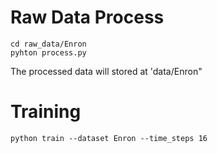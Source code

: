 

# Raw Data Process
```
cd raw_data/Enron
pyhton process.py
```
The processed data will stored at 'data/Enron"

# Training
```
python train --dataset Enron --time_steps 16
```

